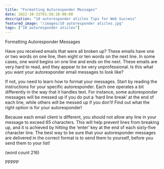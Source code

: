 ```yaml
---
title: "Formatting Autoresponder Messages"
date: 2022-10-31T01:56:18-08:00
description: "10 autoresponder aticles Tips for Web Success"
featured_image: "/images/10 autoresponder aticles.jpg"
tags: ["10 autoresponder aticles"]
---
```


Formatting Autoresponder Messages

Have you received emails that were all broken up? 
These emails have one or two words on one line, 
then eight or ten words on the next line. In some 
cases, one word begins on one line and ends on the 
next. These emails are very hard to read, and they 
appear to be very unprofessional. Is this what you 
want your autoresponder email messages to look 
like?

If not, you need to learn how to format your 
messages. Start by reading the instructions for your 
specific autoresponder. Each one operates a bit 
differently in the way that it handles text. For 
instance, some autoresponder messages will be 
messed up if you do put a ‘hard line break’ at the 
end of each line, while others will be messed up if 
you don’t! Find out what the right option is for your 
autoresponder!

Because each email client is different, you should 
not allow any line in your message to exceed 65 
characters. This will help prevent lines from breaking 
up, and it is achieved by hitting the ‘enter’ key at 
the end of each sixty-five character line. The best 
way to be sure that your autoresponder messages 
are delivered in the correct format is to send them 
to yourself, before you send them to your list!

(word count 216)

PPPPP

